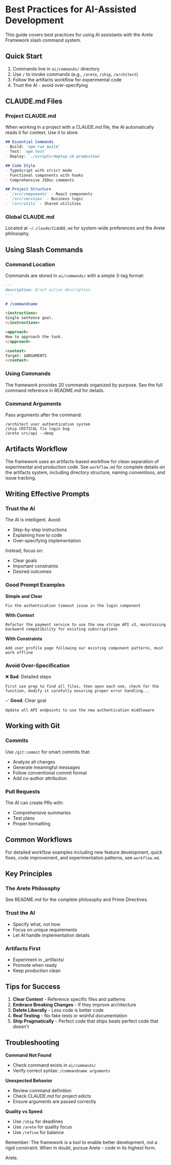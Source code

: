 # Best Practices for AI-Assisted Development

This guide covers best practices for using AI assistants with the Arete Framework slash command system.

## Quick Start

1. Commands live in `ai/commands/` directory
2. Use `/` to invoke commands (e.g., `/arete`, `/ship`, `/architect`)
3. Follow the artifacts workflow for experimental code
4. Trust the AI - avoid over-specifying

## CLAUDE.md Files

### Project CLAUDE.md
When working in a project with a CLAUDE.md file, the AI automatically reads it for context. Use it to store:

```markdown
## Essential Commands
- Build: `npm run build`
- Test: `npm test`
- Deploy: `./scripts/deploy.sh production`

## Code Style
- TypeScript with strict mode
- Functional components with hooks
- Comprehensive JSDoc comments

## Project Structure
- `/src/components` - React components
- `/src/services` - Business logic
- `/src/utils` - Shared utilities
```

### Global CLAUDE.md
Located at `~/.claude/CLAUDE.md` for system-wide preferences and the Arete philosophy.

## Using Slash Commands

### Command Location
Commands are stored in `ai/commands/` with a simple 3-tag format:

```markdown
---
description: Brief action description
---

# /commandname

<instructions>
Single sentence goal.
</instructions>

<approach>
How to approach the task.
</approach>

<context>
Target: $ARGUMENTS
</context>
```

### Using Commands

The framework provides 20 commands organized by purpose. See the full command reference in README.md for details.

### Command Arguments
Pass arguments after the command:
```
/architect user authentication system
/ship CRITICAL fix login bug
/arete src/api --deep
```

## Artifacts Workflow

The framework uses an artifacts-based workflow for clean separation of experimental and production code. See `workflow.md` for complete details on the artifacts system, including directory structure, naming conventions, and issue tracking.

## Writing Effective Prompts

### Trust the AI
The AI is intelligent. Avoid:
- Step-by-step instructions
- Explaining how to code
- Over-specifying implementation

Instead, focus on:
- Clear goals
- Important constraints
- Desired outcomes

### Good Prompt Examples

**Simple and Clear**
```
Fix the authentication timeout issue in the login component
```

**With Context**
```
Refactor the payment service to use the new stripe API v3, maintaining backward compatibility for existing subscriptions
```

**With Constraints**
```
Add user profile page following our existing component patterns, must work offline
```

### Avoid Over-Specification

❌ **Bad**: Detailed steps
```
First use grep to find all files, then open each one, check for the function, modify it carefully ensuring proper error handling...
```

✅ **Good**: Clear goal
```
Update all API endpoints to use the new authentication middleware
```

## Working with Git

### Commits
Use `/git:commit` for smart commits that:
- Analyze all changes
- Generate meaningful messages
- Follow conventional commit format
- Add co-author attribution

### Pull Requests
The AI can create PRs with:
- Comprehensive summaries
- Test plans
- Proper formatting

## Common Workflows

For detailed workflow examples including new feature development, quick fixes, code improvement, and experimentation patterns, see `workflow.md`.

## Key Principles

### The Arete Philosophy

See README.md for the complete philosophy and Prime Directives.

### Trust the AI
- Specify what, not how
- Focus on unique requirements
- Let AI handle implementation details

### Artifacts First
- Experiment in _artifacts/
- Promote when ready
- Keep production clean

## Tips for Success

1. **Clear Context** - Reference specific files and patterns
2. **Embrace Breaking Changes** - If they improve architecture
3. **Delete Liberally** - Less code is better code
4. **Real Testing** - No fake tests or wishful documentation
5. **Ship Pragmatically** - Perfect code that ships beats perfect code that doesn't

## Troubleshooting

**Command Not Found**
- Check command exists in `ai/commands/`
- Verify correct syntax: `/commandname arguments`

**Unexpected Behavior**
- Review command definition
- Check CLAUDE.md for project edicts
- Ensure arguments are passed correctly

**Quality vs Speed**
- Use `/ship` for deadlines
- Use `/arete` for quality focus
- Use `/refine` for balance

Remember: The framework is a tool to enable better development, not a rigid constraint. When in doubt, pursue Arete - code in its highest form.

Arete.